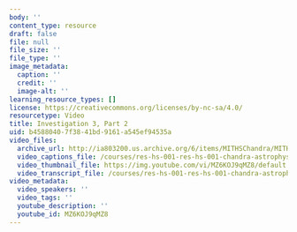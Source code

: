 ```yaml
---
body: ''
content_type: resource
draft: false
file: null
file_size: ''
file_type: ''
image_metadata:
  caption: ''
  credit: ''
  image-alt: ''
learning_resource_types: []
license: https://creativecommons.org/licenses/by-nc-sa/4.0/
resourcetype: Video
title: Investigation 3, Part 2
uid: b4588040-7f38-41bd-9161-a545ef94535a
video_files:
  archive_url: http://ia803200.us.archive.org/6/items/MITHSChandra/MITHS_chandra_3_02_300k.mp4
  video_captions_file: /courses/res-hs-001-res-hs-001-chandra-astrophysics-institute/MZ6KOJ9qMZ8_captions.webvtt
  video_thumbnail_file: https://img.youtube.com/vi/MZ6KOJ9qMZ8/default.jpg
  video_transcript_file: /courses/res-hs-001-res-hs-001-chandra-astrophysics-institute/MZ6KOJ9qMZ8_transcript.pdf
video_metadata:
  video_speakers: ''
  video_tags: ''
  youtube_description: ''
  youtube_id: MZ6KOJ9qMZ8
---
```

